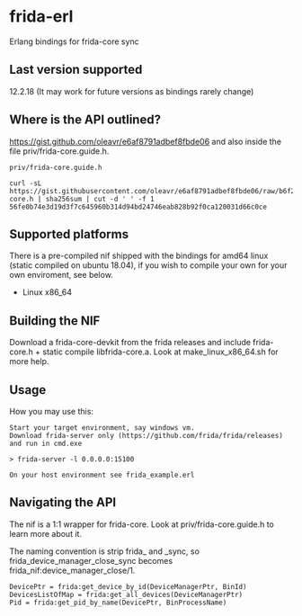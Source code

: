 # frida-erl
Erlang bindings for frida-core sync

## Last version supported
12.2.18 (It may work for future versions as bindings rarely change)

## Where is the API outlined?
https://gist.github.com/oleavr/e6af8791adbef8fbde06 and also inside the file priv/frida-core.guide.h.

```
priv/frida-core.guide.h

curl -sL https://gist.githubusercontent.com/oleavr/e6af8791adbef8fbde06/raw/b6f2c8508db7b5c6aa6af50c2228e45b5d7c4729/frida-core.h | sha256sum | cut -d ' ' -f 1
56fe0b74e3d19d3f7c645960b314d94bd24746eab828b92f0ca120031d66c0ce
```

## Supported platforms
There is a pre-compiled nif shipped with the bindings for amd64 linux (static compiled on ubuntu 18.04), if you
wish to compile your own for your own enviroment, see below.
- Linux x86_64

## Building the NIF
Download a frida-core-devkit from the frida releases and include frida-core.h + static compile libfrida-core.a.
Look at make_linux_x86_64.sh for more help.

## Usage
How you may use this:  

```
Start your target environment, say windows vm.
Download frida-server only (https://github.com/frida/frida/releases) and run in cmd.exe

> frida-server -l 0.0.0.0:15100

On your host environment see frida_example.erl
```

## Navigating the API
The nif is a 1:1 wrapper for frida-core. Look at priv/frida-core.guide.h to learn more about it.  
  
The naming convention is strip frida_ and _sync, so frida_device_manager_close_sync becomes
frida_nif:device_manager_close/1.  

```
DevicePtr = frida:get_device_by_id(DeviceManagerPtr, BinId)
DevicesListOfMap = frida:get_all_devices(DeviceManagerPtr)
Pid = frida:get_pid_by_name(DevicePtr, BinProcessName)
```
